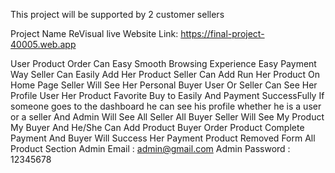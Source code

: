 This project will be supported by 2 customer sellers

Project Name ReVisual live Website Link: https://final-project-40005.web.app

User Product Order Can Easy Smooth Browsing Experience Easy Payment Way
Seller Can Easily Add Her Product Seller Can Add Run Her Product On Home Page Seller Will See Her Personal Buyer
User Or Seller Can See Her Profile User Her Product Favorite Buy to Easily And Payment SuccessFully
If someone goes to the dashboard he can see his profile whether he is a user or a seller
And Admin Will See All Seller All Buyer
Seller Will See My Product My Buyer And He/She Can Add Product
Buyer Order Product Complete Payment And Buyer Will Success Her Payment Product Removed Form All Product Section
Admin Email : admin@gmail.com Admin Password : 12345678
